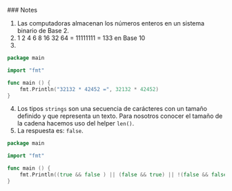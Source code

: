 ### Notes
1. Las computadoras almacenan los números enteros en un sistema binario de Base 2.
2. 1 2 4 6 8 16 32 64 = 11111111 = 133 en Base 10
3. 
```go
package main

import "fmt"

func main () {
	fmt.Println("32132 * 42452 =", 32132 * 42452)
}
```
4. Los tipos `strings` son una secuencia de carácteres con un tamaño definido y que representa un texto. Para nosotros conocer el tamaño de la cadena hacemos uso del helper `len()`.
5. La respuesta es: `false`.
```go
package main

import "fmt"

func main () {
	fmt.Println((true && false ) || (false && true) || !(false && false))
}
```